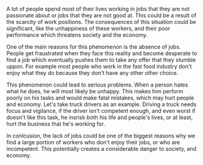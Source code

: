 A lot of people spend most of their lives working in jobs that they are not passionate about or jobs that they are not good at. This could be a result of the scarcity of work positions. The consequences of this situation could be significant, like the unhappiness of these workers, and their poor performance which threatens society and the economy.

One of the main reasons for this phenomenon is the absence of jobs. People get fraustrated when they face this reality and become desperate to find a job which eventually pushes them to take any offer that they stumble uppon. For example most people who work in the fast food industry don't enjoy what they do because they don't have any other other choice.

This phenomenon could lead to serious problems. When a person hates what he does, he will most likely be unhappy. This makes him perform poorly on his tasks and would make fatal mistakes, which may hurt people and economy.
Let's take truck drivers as an example. Driving a truck needs focus and vigilance, if the driver isn't competent enough, and even worst if doesn't like this task, he insrisk both his life and people's lives, or at least, hurt the business that he's working for.

In conlcusion, the lack of jobs could be one of the biggest reasons why we find a large portion of workers who don't enjoy their jobs, or who are incompetent. This potentially creates a considerable danger to society, and economy.
